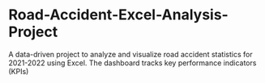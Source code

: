 # Road-Accident-Excel-Analysis-Project
A data-driven project to analyze and visualize road accident statistics for 2021-2022 using Excel. The dashboard tracks key performance indicators (KPIs) 
